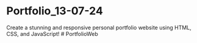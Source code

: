 # Portfolio_13-07-24
Create a stunning and responsive personal portfolio website using HTML, CSS, and JavaScript!
#   P o r t f o l i o W e b  
 